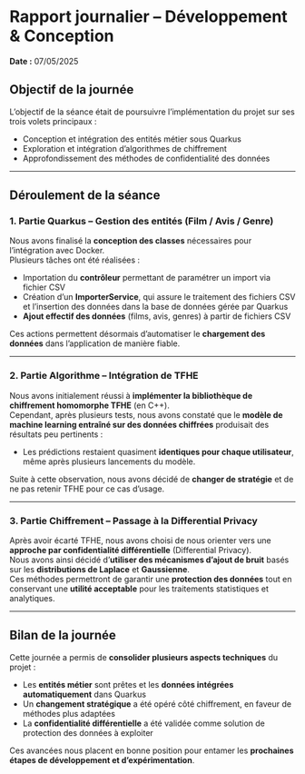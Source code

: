 # Rapport journalier – Développement & Conception  
**Date :** 07/05/2025

## Objectif de la journée  
L’objectif de la séance était de poursuivre l’implémentation du projet sur ses trois volets principaux :  
- Conception et intégration des entités métier sous Quarkus  
- Exploration et intégration d’algorithmes de chiffrement  
- Approfondissement des méthodes de confidentialité des données

---

## Déroulement de la séance

### 1. Partie Quarkus – Gestion des entités (Film / Avis / Genre)  
Nous avons finalisé la **conception des classes** nécessaires pour l’intégration avec Docker.  
Plusieurs tâches ont été réalisées :  
- Importation du **contrôleur** permettant de paramétrer un import via fichier CSV  
- Création d’un **ImporterService**, qui assure le traitement des fichiers CSV et l’insertion des données dans la base de données gérée par Quarkus  
- **Ajout effectif des données** (films, avis, genres) à partir de fichiers CSV  

Ces actions permettent désormais d’automatiser le **chargement des données** dans l’application de manière fiable.

---

### 2. Partie Algorithme – Intégration de TFHE  
Nous avons initialement réussi à **implémenter la bibliothèque de chiffrement homomorphe TFHE** (en C++).  
Cependant, après plusieurs tests, nous avons constaté que le **modèle de machine learning entraîné sur des données chiffrées** produisait des résultats peu pertinents :  
- Les prédictions restaient quasiment **identiques pour chaque utilisateur**, même après plusieurs lancements du modèle.  

Suite à cette observation, nous avons décidé de **changer de stratégie** et de ne pas retenir TFHE pour ce cas d’usage.

---

### 3. Partie Chiffrement – Passage à la Differential Privacy  
Après avoir écarté TFHE, nous avons choisi de nous orienter vers une **approche par confidentialité différentielle** (Differential Privacy).  
Nous avons ainsi décidé d’**utiliser des mécanismes d’ajout de bruit** basés sur les **distributions de Laplace** et **Gaussienne**.  
Ces méthodes permettront de garantir une **protection des données** tout en conservant une **utilité acceptable** pour les traitements statistiques et analytiques.

---

## Bilan de la journée  
Cette journée a permis de **consolider plusieurs aspects techniques** du projet :  
- Les **entités métier** sont prêtes et les **données intégrées automatiquement** dans Quarkus  
- Un **changement stratégique** a été opéré côté chiffrement, en faveur de méthodes plus adaptées  
- La **confidentialité différentielle** a été validée comme solution de protection des données à exploiter  

Ces avancées nous placent en bonne position pour entamer les **prochaines étapes de développement et d’expérimentation**.
